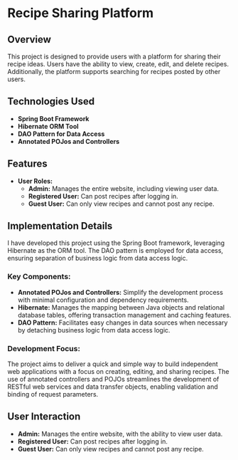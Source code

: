 # Recipe Sharing Platform

## Overview

This project is designed to provide users with a platform for sharing their recipe ideas. Users have the ability to view, create, edit, and delete recipes. Additionally, the platform supports searching for recipes posted by other users.

## Technologies Used

- **Spring Boot Framework**
- **Hibernate ORM Tool**
- **DAO Pattern for Data Access**
- **Annotated POJos and Controllers**

## Features

- **User Roles:**
  - **Admin:** Manages the entire website, including viewing user data.
  - **Registered User:** Can post recipes after logging in.
  - **Guest User:** Can only view recipes and cannot post any recipe.

## Implementation Details

I have developed this project using the Spring Boot framework, leveraging Hibernate as the ORM tool. The DAO pattern is employed for data access, ensuring separation of business logic from data access logic.

### Key Components:

- **Annotated POJos and Controllers:** Simplify the development process with minimal configuration and dependency requirements.
- **Hibernate:** Manages the mapping between Java objects and relational database tables, offering transaction management and caching features.
- **DAO Pattern:** Facilitates easy changes in data sources when necessary by detaching business logic from data access logic.

### Development Focus:

The project aims to deliver a quick and simple way to build independent web applications with a focus on creating, editing, and sharing recipes. The use of annotated controllers and POJOs streamlines the development of RESTful web services and data transfer objects, enabling validation and binding of request parameters.

## User Interaction

- **Admin:** Manages the entire website, with the ability to view user data.
- **Registered User:** Can post recipes after logging in.
- **Guest User:** Can only view recipes and cannot post any recipe.

